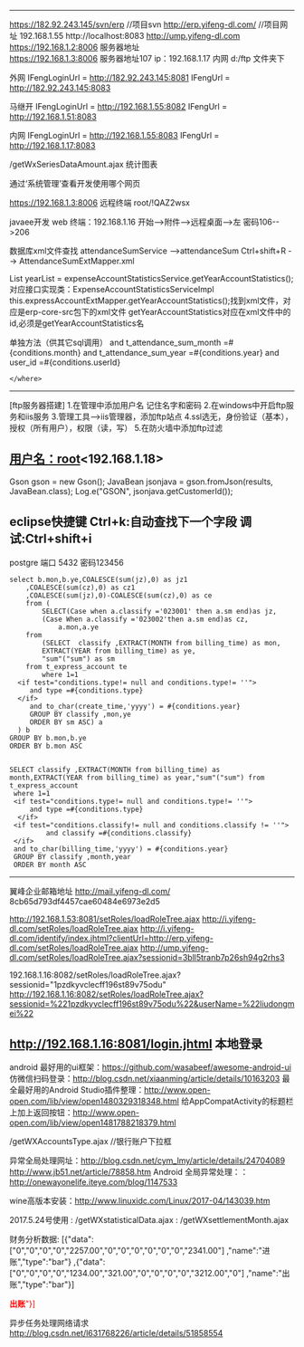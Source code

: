 ﻿----------------------------------------------------------------------------------------------------------------
https://182.92.243.145/svn/erp   //项目svn
http://erp.yifeng-dl.com/	 //项目网址
192.168.1.55
http://localhost:8083
http://ump.yifeng-dl.com
https://192.168.1.2:8006  服务器地址  
https://192.168.1.3:8006  服务器地址107    ip：192.168.1.17 内网
d:/ftp 文件夹下

外网
IFengLoginUrl = http://182.92.243.145:8081
IFengUrl = http://182.92.243.145:8083 

马继开
IFengLoginUrl = http://192.168.1.55:8082
IFengUrl = http://192.168.1.51:8083

内网
IFengLoginUrl = http://192.168.1.55:8083
IFengUrl = http://192.168.1.17:8083

/getWxSeriesDataAmount.ajax   统计图表

通过‘系统管理’查看开发使用哪个网页

https://192.168.1.3:8006  远程终端 root/!QAZ2wsx 


javaee开发
web 终端：192.168.1.16 开始-->附件-->远程桌面-->左 密码106-->206

数据库xml文件查找
attendanceSumService -->attendanceSum Ctrl+shift+R --> AttendanceSumExtMapper.xml

List<String> yearList = expenseAccountStatisticsService.getYearAccountStatistics();
对应接口实现类：ExpenseAccountStatisticsServiceImpl
this.expressAccountExtMapper.getYearAccountStatistics();找到xml文件，对应是erp-core-src包下的xml文件
getYearAccountStatistics对应在xml文件中的id,必须是getYearAccountStatistics名



单独方法（供其它sql调用）
<sql id="Where_Clause">
    <where>
    	<if test="conditions.month != null and conditions.month != ''">
    		and t_attendance_sum_month =#{conditions.month}
    	</if>
    	<if test="conditions.year != null and conditions.year != ''">
    		and t_attendance_sum_year =#{conditions.year}
    	</if>
    	<if test="conditions.userId!= null and conditions.userId != ''">
    		and user_id =#{conditions.userId}
    	</if>
    	    
    </where>
 </sql>
 
---------------------------------------------------------------------------------------------------------------
 [ftp服务器搭建]
1.在管理中添加用户名 记住名字和密码
2.在windows中开启ftp服务和iis服务
3.管理工具-->iis管理器，添加ftp站点
4.ssl选无，身份验证（基本），授权（所有用户），权限（读，写）
5.在防火墙中添加ftp过滤

[用户名：root](密码：123456)<192.168.1.18>
-----------------------------------------------------------------------------------------------------------------
Gson gson = new Gson();
JavaBean jsonjava = gson.fromJson(results, JavaBean.class);
Log.e("GSON", jsonjava.getCustomerId());

eclipse快捷键
Ctrl+k:自动查找下一个字段
调试:Ctrl+shift+i
-------------------------------------------------------------------------------------------------------------------
postgre 
端口 5432
密码123456


	select b.mon,b.ye,COALESCE(sum(jz),0) as jz1
		,COALESCE(sum(cz),0) as cz1
		,COALESCE(sum(jz),0)-COALESCE(sum(cz),0) as ce 
		from (
			SELECT(Case when a.classify ='023001' then a.sm end)as jz,
			(Case When a.classify ='023002'then a.sm end)as cz,
				a.mon,a.ye
		from
			(SELECT  classify ,EXTRACT(MONTH from billing_time) as mon,
			EXTRACT(YEAR from billing_time) as ye,
			"sum"("sum") as sm 
	    from t_express_account te
			where 1=1
      <if test="conditions.type!= null and conditions.type!= ''">
         and type =#{conditions.type}
      </if>
	     and to_char(create_time,'yyyy') = #{conditions.year} 
	     GROUP BY classify ,mon,ye
	     ORDER BY sm ASC) a
      ) b
	GROUP BY b.mon,b.ye
	ORDER BY b.mon ASC
	
	
	SELECT classify ,EXTRACT(MONTH from billing_time) as month,EXTRACT(YEAR from billing_time) as year,"sum"("sum") from t_express_account
     where 1=1
     <if test="conditions.type!= null and conditions.type!= ''">
         and type =#{conditions.type}
      </if>
     <if test="conditions.classify!= null and conditions.classify != ''">
    		 and classify =#{conditions.classify}
     </if>
     and to_char(billing_time,'yyyy') = #{conditions.year} 
     GROUP BY classify ,month,year
     ORDER BY month ASC
----------------------------------------------------------------------------------------------------------------------------------------------
翼峰企业邮箱地址 http://mail.yifeng-dl.com/
 8cb65d793df4457cae60484e6973e2d5
 
 http://192.168.1.53:8081/setRoles/loadRoleTree.ajax 
 http://i.yifeng-dl.com/setRoles/loadRoleTree.ajax
 http://i.yifeng-dl.com/identify/index.jhtml?clientUrl=http://erp.yifeng-dl.com/setRoles/loadRoleTree.ajax
 http://ump.yifeng-dl.com/setRoles/loadRoleTree.ajax?sessionid=3bll5tranb7p26sh94g2rhs3
 
 192.168.1.16:8082/setRoles/loadRoleTree.ajax?sessionid="1pzdkyvclecff196st89v75odu"
 http://192.168.1.16:8082/setRoles/loadRoleTree.ajax?sessionid=%221pzdkyvclecff196st89v75odu%22&userName=%22liudongmei%22
 
 
 http://192.168.1.16:8081/login.jhtml   本地登录
 ----------------------------------------------------------------------------------------------------------------------------------------------
android 最好用的ui框架：https://github.com/wasabeef/awesome-android-ui
仿微信扫码登录：http://blog.csdn.net/xiaanming/article/details/10163203
最全最好用的Android Studio插件整理：http://www.open-open.com/lib/view/open1480329318348.html
给AppCompatActivity的标题栏上加上返回按钮：http://www.open-open.com/lib/view/open1481788218379.html

/getWXAccountsType.ajax //银行账户下拉框

异常全局处理网址：http://blog.csdn.net/cym_lmy/article/details/24704089 
http://www.jb51.net/article/78858.htm
Android 全局异常处理：：http://onewayonelife.iteye.com/blog/1147533

wine高版本安装：http://www.linuxidc.com/Linux/2017-04/143039.htm

2017.5.24号使用
:
/getWXstatisticalData.ajax
:
/getWXsettlementMonth.ajax

财务分析数据:
[{"data":["0","0","0","0","2257.00","0","0","0","0","0","0","2341.00"]
,"name":"进账","type":"bar"}
,{"data":["0","0","0","0","1234.00","321.00","0","0","0","0","3212.00","0"]
,"name":"出账","type":"bar"}]

<span  style='color:#ff0000'><b>出账</b><span>"}]

异步任务处理网络请求
http://blog.csdn.net/l631768226/article/details/51858554



























